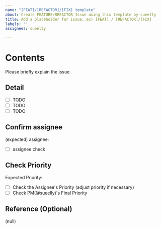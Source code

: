 ```yaml
---
name: "[FEAT]/[REFACTOR]/[FIX] template"
about: Create FEATURE/REFACTOR Issue using this template by sueelly
title: Add a placeholder for issue. ex) [FEAT] / [REFACTOR]/[FIX]
labels: ''
assignees: sueelly

---
```


# Contents
Please briefly explain the issue

## Detail
- [ ] TODO
- [ ] TODO
- [ ] TODO

## Confirm assignee
(expected) assignee: 
- [ ] assignee check

## Check Priority
Expected Priority:
- [ ] Check the Assignee's Priority (adjust priority if necessary)
- [ ] Check PM(@sueelly)'s Final Priority

## Reference (Optional)
(null)
